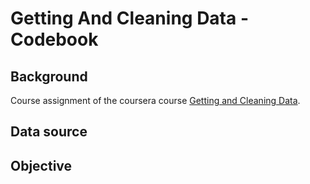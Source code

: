 # Getting And Cleaning Data - Codebook

## Background
Course assignment of the coursera course [Getting and Cleaning Data](www.coursera.org/course/getdata 'Getting and Cleaning Data'). 

## Data source


## Objective

